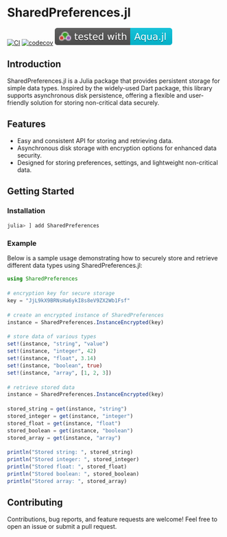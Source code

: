 # SharedPreferences.jl

[![CI](https://github.com/raphasampaio/SharedPreferences.jl/actions/workflows/CI.yml/badge.svg)](https://github.com/raphasampaio/SharedPreferences.jl/actions/workflows/CI.yml)
[![codecov](https://codecov.io/gh/raphasampaio/SharedPreferences.jl/graph/badge.svg?token=FPKzhDwSAB)](https://codecov.io/gh/raphasampaio/SharedPreferences.jl)
[![Aqua](https://raw.githubusercontent.com/JuliaTesting/Aqua.jl/master/badge.svg)](https://github.com/JuliaTesting/Aqua.jl)

## Introduction

SharedPreferences.jl is a Julia package that provides persistent storage for simple data types. Inspired by the widely-used Dart package, this library supports asynchronous disk persistence, offering a flexible and user-friendly solution for storing non-critical data securely.

## Features

- Easy and consistent API for storing and retrieving data.
- Asynchronous disk storage with encryption options for enhanced data security.
- Designed for storing preferences, settings, and lightweight non-critical data.

## Getting Started

### Installation

```julia
julia> ] add SharedPreferences
```

### Example

Below is a sample usage demonstrating how to securely store and retrieve different data types using SharedPreferences.jl:

```julia
using SharedPreferences

# encryption key for secure storage
key = "JjL9kX9BRNsHa6ykI8s8eV9ZX2Wb1Fsf"

# create an encrypted instance of SharedPreferences
instance = SharedPreferences.InstanceEncrypted(key)

# store data of various types
set!(instance, "string", "value")
set!(instance, "integer", 42)
set!(instance, "float", 3.14)
set!(instance, "boolean", true)
set!(instance, "array", [1, 2, 3])

# retrieve stored data
instance = SharedPreferences.InstanceEncrypted(key)

stored_string = get(instance, "string")
stored_integer = get(instance, "integer")
stored_float = get(instance, "float")
stored_boolean = get(instance, "boolean")
stored_array = get(instance, "array")

println("Stored string: ", stored_string)
println("Stored integer: ", stored_integer)
println("Stored float: ", stored_float)
println("Stored boolean: ", stored_boolean)
println("Stored array: ", stored_array)
```

## Contributing

Contributions, bug reports, and feature requests are welcome! Feel free to open an issue or submit a pull request.
